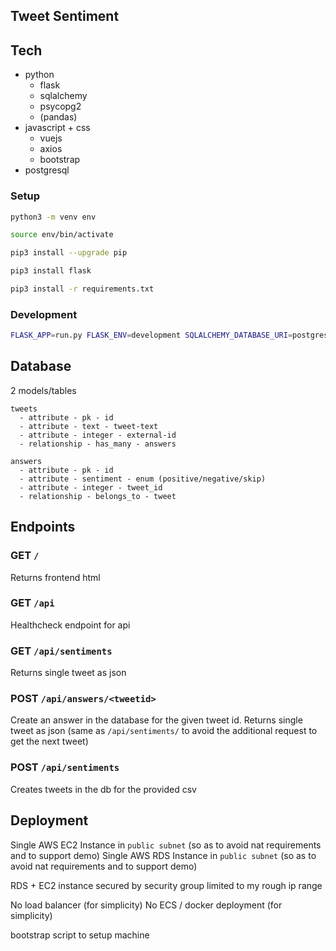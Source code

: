 Tweet Sentiment
---

## Tech

- python
  - flask
  - sqlalchemy
  - psycopg2
  - (pandas)
- javascript + css
  - vuejs
  - axios
  - bootstrap
- postgresql

### Setup

```bash
python3 -m venv env
```

```bash
source env/bin/activate
```

```bash
pip3 install --upgrade pip
```

```bash
pip3 install flask
```

```bash
pip3 install -r requirements.txt
```

### Development

```bash
FLASK_APP=run.py FLASK_ENV=development SQLALCHEMY_DATABASE_URI=postgresql://u:p@host:5432/qondo_neo flask run
```

## Database

2 models/tables

```
tweets
  - attribute - pk - id
  - attribute - text - tweet-text
  - attribute - integer - external-id
  - relationship - has_many - answers
```

```
answers
  - attribute - pk - id
  - attribute - sentiment - enum (positive/negative/skip)
  - attribute - integer - tweet_id
  - relationship - belongs_to - tweet
```

## Endpoints

### GET `/`

Returns frontend html

### GET `/api`

Healthcheck endpoint for api

### GET `/api/sentiments`

Returns single tweet as json

### POST `/api/answers/<tweetid>`

Create an answer in the database for the given tweet id.
Returns single tweet as json (same as `/api/sentiments/` to avoid the additional request to get the next tweet)

### POST `/api/sentiments`

Creates tweets in the db for the provided csv

## Deployment

Single AWS EC2 Instance in `public subnet` (so as to avoid nat requirements and to support demo)
Single AWS RDS Instance in `public subnet` (so as to avoid nat requirements and to support demo)

RDS + EC2 instance secured by security group limited to my rough ip range

No load balancer (for simplicity)
No ECS / docker deployment (for simplicity)

bootstrap script to setup machine
